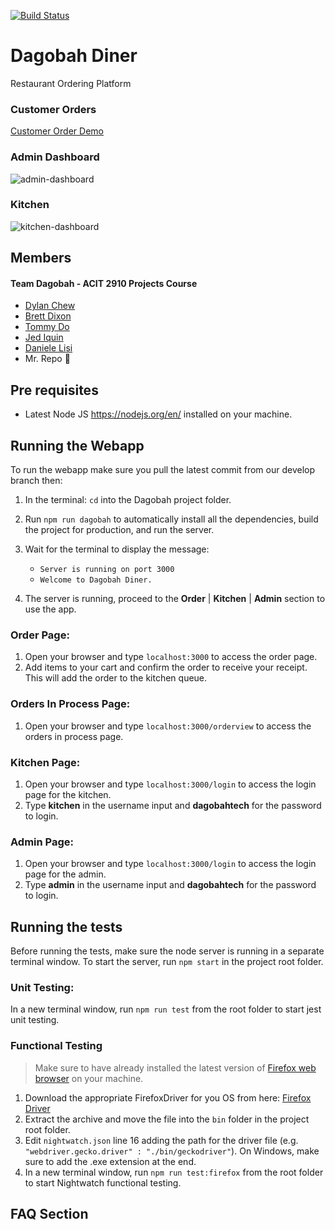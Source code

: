 [![Build Status](https://travis-ci.org/dagobahtech/acit2910.svg?branch=develop)](https://travis-ci.org/dagobahtech/acit2910)

# Dagobah Diner

Restaurant Ordering Platform

### Customer Orders
[Customer Order Demo](http://g.recordit.co/Em0gWOfblS.gif)

### Admin Dashboard
![admin-dashboard](http://g.recordit.co/JdOZM8gsYe.gif)

### Kitchen 
![kitchen-dashboard](http://g.recordit.co/AYwACZ9ffV.gif)

## Members
#### Team Dagobah - ACIT 2910 Projects Course

* [Dylan Chew](https://github.com/kirbykibble)
* [Brett Dixon](https://github.com/BrettDixonBCIT)
* [Tommy Do](https://github.com/tommydew98)
* [Jed Iquin](https://github.com/jedski01)
* [Daniele Lisi](danielelisi.co)
* Mr. Repo :tractor:


## Pre requisites

* Latest Node JS <https://nodejs.org/en/> installed on your machine.

## Running the Webapp

To run the webapp make sure you pull the latest commit from our develop branch then:

1. In the terminal: `cd` into the Dagobah project folder.
2. Run `npm run dagobah` to automatically install all the dependencies, build the project for production, and run the server.
3. Wait for the terminal to display the message:

	* `Server is running on port 3000`
	* `Welcome to Dagobah Diner.`
	
4. The server is running, proceed to the **Order** | **Kitchen** | **Admin** section to use the app.

### Order Page:
1. Open your browser and type `localhost:3000` to access the order page.
2. Add items to your cart and confirm the order to receive your receipt. This will add the order to the kitchen queue.

### Orders In Process Page:
1. Open your browser and type `localhost:3000/orderview` to access the orders in process page.

### Kitchen Page:
1. Open your browser and type `localhost:3000/login` to access the login page for the kitchen.
2. Type **kitchen** in the username input and **dagobahtech** for the password to login.

### Admin Page:
1. Open your browser and type `localhost:3000/login` to access the login page for the admin.
2. Type **admin** in the username input and **dagobahtech** for the password to login.

## Running the tests

Before running the tests, make sure the node server is running in a separate terminal window.
To start the server, run `npm start` in the project root folder.
### Unit Testing:
In a new terminal window, run `npm run test` from the root folder to start jest unit testing.

### Functional Testing

> Make sure to have already installed the latest version of [Firefox web browser](https://www.mozilla.org/en-US/firefox/desktop/) on your machine.

1. Download the appropriate FirefoxDriver for you OS from here: [Firefox Driver](https://github.com/mozilla/geckodriver/releases)
2. Extract the archive and move the file into the `bin` folder in the project root folder.
3. Edit `nightwatch.json` line 16 adding the path for the driver file (e.g. `"webdriver.gecko.driver" : "./bin/geckodriver"`).  On Windows, make sure to add the .exe extension at the end.
4. In a new terminal window, run `npm run test:firefox` from the root folder to start Nightwatch functional testing.


## FAQ Section
